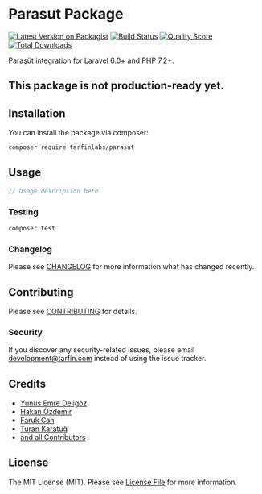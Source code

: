 # Parasut Package

[![Latest Version on Packagist](https://img.shields.io/packagist/v/tarfinlabs/parasut-laravel.svg?style=flat-square)](https://packagist.org/packages/tarfinlabs/parasut-laravel)
[![Build Status](https://img.shields.io/travis/tarfinlabs/parasut-laravel/master.svg?style=flat-square)](https://travis-ci.org/tarfinlabs/parasut-laravel)
[![Quality Score](https://img.shields.io/scrutinizer/g/tarfinlabs/parasut-laravel.svg?style=flat-square)](https://scrutinizer-ci.com/g/tarfinlabs/parasut-laravel)
[![Total Downloads](https://img.shields.io/packagist/dt/tarfinlabs/parasut-laravel.svg?style=flat-square)](https://packagist.org/packages/tarfinlabs/parasut-laravel)

[Paraşüt](https://www.parasut.com) integration for Laravel 6.0+ and PHP 7.2+.

## This package is not production-ready yet.

## Installation

You can install the package via composer:

```bash
composer require tarfinlabs/parasut
```

## Usage

``` php
// Usage description here
```

### Testing

``` bash
composer test
```

### Changelog

Please see [CHANGELOG](CHANGELOG.md) for more information what has changed recently.

## Contributing

Please see [CONTRIBUTING](CONTRIBUTING.md) for details.

### Security

If you discover any security-related issues, please email development@tarfin.com instead of using the issue tracker.

## Credits

- [Yunus Emre Deligöz](https://github.com/deligoez)
- [Hakan Özdemir](https://github.com/hozdemir)
- [Faruk Can](https://github.com/frkcn)
- [Turan Karatuğ](https://github.com/tkaratug)
- [and all Contributors](../../contributors)

## License

The MIT License (MIT). Please see [License File](LICENSE.md) for more information.
